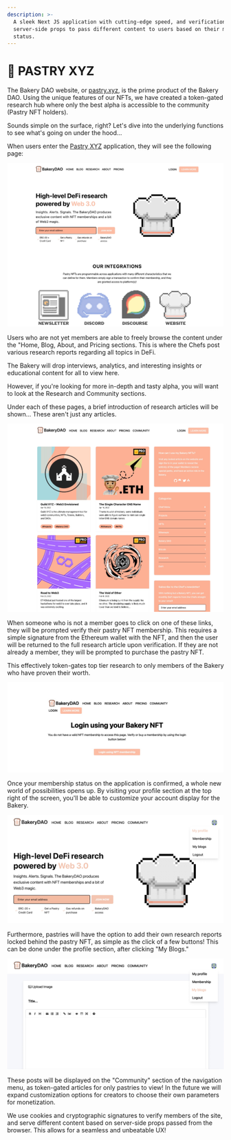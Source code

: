 ```yaml
---
description: >-
  A sleek Next JS application with cutting-edge speed, and verification using
  server-side props to pass different content to users based on their membership
  status.
---
```


# 🍰 PASTRY XYZ

The Bakery DAO website, or [pastry.xyz](https://pastry.xyz), is the prime product of the Bakery DAO. Using the unique features of our NFTs, we have created a token-gated research hub where only the best alpha is accessible to the community (Pastry NFT holders).

Sounds simple on the surface, right? Let's dive into the underlying functions to see what's going on under the hood...&#x20;

When users enter the [Pastry XYZ](https://pastry.xyz) application, they will see the following page:

![Pastry XYZ Homepage](../../.gitbook/assets/56D28D86-5FB0-41F7-A420-883DFF1E00F3.jpeg)

Users who are not yet members are able to freely browse the content under the "Home, Blog, About, and Pricing sections. This is where the Chefs post various research reports regarding all topics in DeFi.

The Bakery will drop interviews, analytics, and interesting insights or educational content for all to view here.

However, if you're looking for more in-depth and tasty alpha, you will want to look at the Research and Community sections.

Under each of these pages, a brief introduction of research articles will be shown... These aren't just any articles.

![Bakery Research Section](../../.gitbook/assets/9519CF86-D555-455C-8A33-E2E7CB09D4E1.jpeg)

When someone who is not a member goes to click on one of these links, they will be prompted verify their pastry NFT membership. This requires a simple signature from the Ethereum wallet with the NFT, and then the user will be returned to the full research article upon verification. If they are not already a member, they will be prompted to purchase the pastry NFT.

This effectively token-gates top tier research to only members of the Bakery who have proven their worth.

![Bakery Non-Member Page](../../.gitbook/assets/1D7AACF0-A217-4084-8C34-550018BDEA9B.jpeg)

Once your membership status on the application is confirmed, a whole new world of possibilities opens up. By visiting your profile section at the top right of the screen, you'll be able to customize your account display for the Bakery.

![](../../.gitbook/assets/9AFFA64B-F49F-4029-A3EC-3F8D4B0B4716.jpeg)

Furthermore, pastries will have the option to add their own research reports locked behind the pastry NFT, as simple as the click of a few buttons! This can be done under the profile section, after clicking "My Blogs."

![](../../.gitbook/assets/FFEF2D1A-2306-4FE7-9D56-4C3438045ADA.jpeg)

These posts will be displayed on the "Community" section of the navigation menu, as token-gated articles for only pastries to view! In the future we will expand customization options for creators to choose their own parameters for monetization.

We use cookies and cryptographic signatures to verify members of the site, and serve different content based on server-side props passed from the browser. This allows for a seamless and unbeatable UX!
